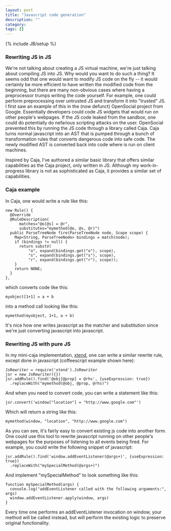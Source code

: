 ```yaml
---
layout: post
title: "Javascript code generation"
description: ""
category: 
tags: []
---
```

{% include JB/setup %}

### Rewriting JS in JS

We're not talking about creating a JS virtual machine, we're just talking about compiling JS
into JS.  Why would you want to do such a thing?  It seems odd that one would want to modify
JS code on the fly -- it would certainly be more efficient to have written the modified code
from the beginning, but there are many non-obvious cases where having a preprocessor trumps
writing the code yourself.  For example, one could perform preprocessing over untrusted JS 
and transform it into "trusted" JS.  I first saw an example of this in the (now defunct) 
OpenSocial project from Google.  Essentially developers could code JS widgets that would run
on other people's webpages.  If the JS code leaked from the sandbox, one could do potentially
do nefarious scripting attacks on the user.  OpenSocial prevented this by running the JS code
through a library called Caja.  Caja turns normal javascript into an AST that is pumped through
a bunch of transformation rules that converts dangerous code into safe code.  The newly
modified AST is converted back into code where is run on client machines.  

Inspired by Caja, I've authored a similar basic library that offers similar capabilities as
the Caja project, only written in JS.  Although my work-in-progress library is not as sophisticated
as Caja, it provides a similar set of capabilities.

### Caja example

In Caja, one would write a rule like this:

    new Rule() {
      @Override
      @RuleDescription(
          matches="@o[@s] = @r",
          substitutes="mymethod(@o, @s, @r)")
      public ParseTreeNode fire(ParseTreeNode node, Scope scope) {
        Map<String, ParseTreeNode> bindings = match(node);
        if (bindings != null) {
          return substV(
              "o", expand(bindings.get("o"), scope),
              "s", expand(bindings.get("s"), scope),
              "r", expand(bindings.get("r"), scope));
        }
        return NONE;
      }
    },

which converts code like this:

    myobject[1+1] = a + b

into a method call looking like this:

    mymethod(myobject, 1+1, a + b)

It's nice how one writes javascript as the matcher and substitution since we're just converting javascript
into javascript.  

### Rewriting JS with pure JS

In my mini-caja implementation, [xtend](http://github.com/deanmao/xtend), one can write a similar rewrite rule, 
except done in javascript (coffeescript example shown here):

    JsRewriter = require('xtend').JsRewriter
    jsr = new JsRewriter({})
    jsr.addRule().find('@obj[@prop] = @rhs', {useExpression: true})
      .replaceWith("mymethod(@obj, @prop, @rhs)")
    
And when you need to convert code, you can write a statement like this:

    jsr.convert('window["location"] = "http://www.google.com"')
    
Which will return a string like this:

    mymethod(window, "location", "http://www.google.com")

As you can see, it's fairly easy to convert existing js code into another form.  One could use this tool
to rewrite javascript running on other people's webpages for the purposes of listening to all events
being fired.  For example, you could write the following snippet of javascript:

    jsr.addRule().find('window.addEventListener(@args+)', {useExpression: true})
      .replaceWith("mySpecialMethod(@args+)")

And implement "mySpecialMethod" to look something like this:

    function mySpecialMethod(args) {
      console.log("addEventListener called with the following arguments:", args)
      window.addEventListener.apply(window, args)
    }

Every time one performs an addEventListener invocation on window, your method will be called instead, but
will perform the existing logic to preserve original functionality.